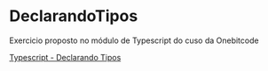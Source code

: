 # DeclarandoTipos
 Exercicio proposto no módulo de Typescript do cuso da Onebitcode

<a href = "https://vitormelo0511.github.io/DeclarandoTipos/public/index.html"> Typescript - Declarando Tipos</a>